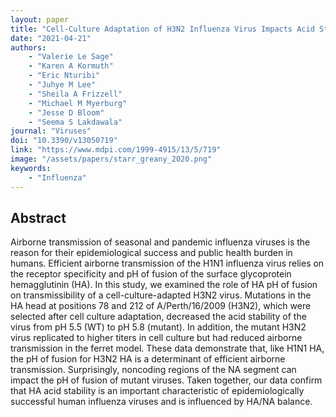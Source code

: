```yaml
---
layout: paper
title: "Cell-Culture Adaptation of H3N2 Influenza Virus Impacts Acid Stability and Reduces Airborne Transmission in Ferret Model"
date: "2021-04-21"
authors: 
    - "Valerie Le Sage"
    - "Karen A Kormuth"
    - "Eric Nturibi"
    - "Juhye M Lee"
    - "Sheila A Frizzell"
    - "Michael M Myerburg"
    - "Jesse D Bloom"
    - "Seema S Lakdawala"
journal: "Viruses"
doi: "10.3390/v13050719"
link: "https://www.mdpi.com/1999-4915/13/5/719"
image: "/assets/papers/starr_greany_2020.png"
keywords:
    - "Influenza"
---
```


## Abstract

Airborne transmission of seasonal and pandemic influenza viruses is the reason for their epidemiological success and public health burden in humans. Efficient airborne transmission of the H1N1 influenza virus relies on the receptor specificity and pH of fusion of the surface glycoprotein hemagglutinin (HA). In this study, we examined the role of HA pH of fusion on transmissibility of a cell-culture-adapted H3N2 virus. Mutations in the HA head at positions 78 and 212 of A/Perth/16/2009 (H3N2), which were selected after cell culture adaptation, decreased the acid stability of the virus from pH 5.5 (WT) to pH 5.8 (mutant). In addition, the mutant H3N2 virus replicated to higher titers in cell culture but had reduced airborne transmission in the ferret model. These data demonstrate that, like H1N1 HA, the pH of fusion for H3N2 HA is a determinant of efficient airborne transmission. Surprisingly, noncoding regions of the NA segment can impact the pH of fusion of mutant viruses. Taken together, our data confirm that HA acid stability is an important characteristic of epidemiologically successful human influenza viruses and is influenced by HA/NA balance.
